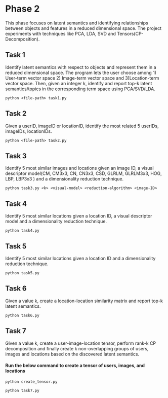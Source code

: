 # Phase 2

This phase focuses on latent semantics and identifying relationships between objects and features in a reduced dimensional space.
The project experiments with techniques like PCA, LDA, SVD and Tensors(CP-Decomposition).

## Task 1
Identify latent semantics with respect to objects and represent them in a reduced dimensional space.
The program lets the user choose among 1) User-term vector space 2) Image-term vector space and 3)Location-term vector space.
Then, given an integer k, identify and report top-k latent semantics/topics in the corresponding term space using PCA/SVD/LDA.

`python <file-path> task1.py`

## Task 2
Given a userID, imageID or locationID, identify the most related 5 userIDs, imageIDs, locationIDs.

`python <file-path> task2.py`

## Task 3
Identify 5 most similar images and locations given an image ID, a visual descriptor model(CM, CM3x3, CN, CN3x3, CSD, GLRLM, GLRLM3x3, HOG, LBP, LBP3x3 ) and a dimensionality reduction technique.

`python task3.py <k> <visual-model> <reduction-algorithm> <image-ID>`

## Task 4
Identify 5 most similar locations given a location ID, a visual descriptor model and a dimensionality reduction technique.

`python task4.py`

## Task 5
Identify 5 most similar locations given a location ID and a dimensionality reduction technique.

`python task5.py`

## Task 6
Given a value k, create a location-location similarity matrix and report top-k latent semantics.

`python task6.py`

## Task 7
Given a value k, create a user-image-location tensor, perform rank-k CP decomposition and finally create k non-overlapping groups of users, images and locations based on the discovered latent semantics.

#### Run the below command to create a tensor of users, images, and locations
`python create_tensor.py`

`python task7.py`


